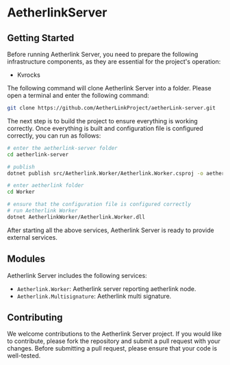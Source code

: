 # AetherlinkServer

## Getting Started

Before running Aetherlink Server, you need to prepare the following infrastructure components, as they are essential for the project's operation:
* Kvrocks

The following command will clone Aetherlink Server into a folder. Please open a terminal and enter the following command:
```Bash
git clone https://github.com/AetherLinkProject/aetherLink-server.git
```

The next step is to build the project to ensure everything is working correctly. Once everything is built and configuration file is configured correctly, you can run as follows:

```Bash
# enter the aetherlink-server folder
cd aetherlink-server

# publish
dotnet publish src/Aetherlink.Worker/Aetherlink.Worker.csproj -o aetherlink-server/Worker

# enter aetherlink folder
cd Worker

# ensure that the configuration file is configured correctly
# run Aetherlink Worker
dotnet AetherlinkWorker/Aetherlink.Worker.dll
```

After starting all the above services, Aetherlink Server is ready to provide external services.

## Modules

Aetherlink Server includes the following services:

- `Aetherlink.Worker`: Aetherlink server reporting aetherlink node.
- `Aetherlink.Multisignature`: Aetherlink multi signature.

## Contributing

We welcome contributions to the Aetherlink Server project. If you would like to contribute, please fork the repository and submit a pull request with your changes. Before submitting a pull request, please ensure that your code is well-tested.